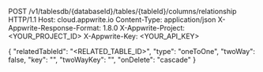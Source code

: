 POST /v1/tablesdb/{databaseId}/tables/{tableId}/columns/relationship HTTP/1.1
Host: cloud.appwrite.io
Content-Type: application/json
X-Appwrite-Response-Format: 1.8.0
X-Appwrite-Project: <YOUR_PROJECT_ID>
X-Appwrite-Key: <YOUR_API_KEY>

{
  "relatedTableId": "<RELATED_TABLE_ID>",
  "type": "oneToOne",
  "twoWay": false,
  "key": "",
  "twoWayKey": "",
  "onDelete": "cascade"
}

